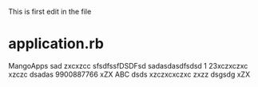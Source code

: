 This is first edit in the file

# application.rb
MangoApps
sad
zxcxzcc
sfsdfssfDSDFsd
sadasdasdfsdsd
1
23xczxczxc
xzczc
dsadas
9900887766
xZX
ABC
dsds
xzczxcxczxc
zxzz
dsgsdg
xZX

